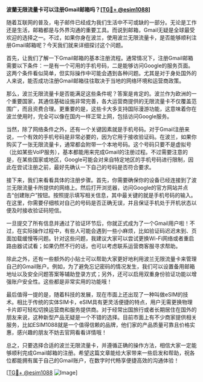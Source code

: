 **波蘭无限流量卡可以注册Gmail邮箱吗？[[TG💪+ @esim1088](https://t.me/s/esim1088)]**

随着互联网的普及，电子邮件已经成为我们生活中不可或缺的一部分。无论是工作还是生活，邮箱都是与外界沟通的重要工具。而说到邮箱，Gmail无疑是全球最受欢迎的选择之一。不过，如果你身在波兰，使用波兰无限流量卡，是否能够顺利注册Gmail邮箱呢？今天我们就来详细探讨这个问题。

首先，让我们了解一下Gmail邮箱的基本注册流程。通常情况下，注册Gmail邮箱需要以下条件：一是有一个可用的手机号码，二是能够访问Google的服务页面。这两个条件看似简单，但实际操作中可能会遇到各种问题。尤其是对于身处国外的人来说，能否成功注册Gmail邮箱往往取决于当地的网络环境和运营商政策。

那么，波兰无限流量卡是否能满足这些条件呢？答案是肯定的。波兰作为欧洲的一个重要国家，其通信基础设施非常完善，各大运营商提供的无限流量卡不仅覆盖范围广，而且资费合理。更重要的是，这些卡大多支持国际漫游功能，这意味着你在波兰使用时，完全可以像在国内一样正常上网，包括访问Google服务。

当然，除了网络条件之外，还有一个关键因素就是手机号码。对于Gmail注册来说，一个有效的手机号码是非常必要的，因为它用于接收验证码。在波兰，如果你购买了一张无限流量卡，通常都会附带一个本地号码。这个号码只要不是虚拟号（比如某些VoIP服务），基本都能用来完成Gmail的注册过程。不过需要注意的是，在某些国家或地区，Google可能会对来自特定地区的手机号码进行限制，因此在尝试注册之前，最好先确认一下自己的号码是否符合要求。

接下来，我们来看看具体的注册步骤。首先，你需要确保你的设备已经连接到了波兰无限流量卡所提供的网络上。然后打开浏览器，访问Google的官方网站并点击“创建账户”按钮。按照提示填写相关信息，其中最关键的就是手机号码的输入。在这里，你需要仔细核对自己的号码是否正确无误，并且保证手机处于开机状态以便及时接收验证码短信。

一旦提交了所有信息并通过了验证环节后，你就正式成为了一个Gmail用户啦！不过，在实际操作过程中，有些人可能会遇到一些小麻烦，比如验证码迟迟未到、页面加载缓慢等问题。针对这些问题，我建议大家可以尝试更换Wi-Fi网络或者重启路由器试试看；如果仍然不行的话，也可以考虑联系运营商客服寻求帮助。

除此之外，还有一些额外的小贴士可以帮助大家更好地利用波兰无限流量卡来管理自己的Gmail账户。例如，为了避免忘记密码的情况发生，我们可以设置备用邮箱地址以及安全问题答案等辅助登录方式；另外，还可以启用双重身份验证功能以增强账户安全性。这些都是非常实用的功能哦！

最后值得一提的是，随着科技的发展，现在市面上还出现了一种叫做eSIM的技术。相比于传统的实体SIM卡，eSIM具有更灵活便捷的特点，用户无需更换物理卡片即可轻松切换运营商和服务提供商。对于经常出国旅行或者长期居住在国外的朋友来说，这种新型产品无疑是一个不错的选择。目前市面上有不少商家提供相关服务，比如ESIM1088就是一个值得信赖的品牌，他们家的产品质量可靠且价格实惠，感兴趣的朋友不妨去官网看看详情哦！

总之，只要选择合适的波兰无限流量卡，并遵循正确的操作方法，相信大家一定能够顺利完成Gmail邮箱的注册。希望这篇文章能给大家带来一些启发和帮助，祝各位都能拥有属于自己的Gmail账户，在数字时代畅享便捷高效的沟通体验！

[[TG💪+ @esim1088](https://t.me/s/esim1088) ![Image](https://i.postimg.cc/4NQfJmqS/Snipaste-2025-05-13-00-14-12.png)]